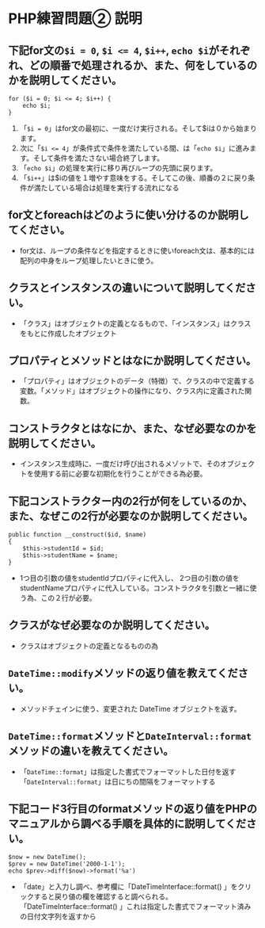 # PHP練習問題② 説明

## 下記for文の`$i = 0`, `$i <= 4`, `$i++`, `echo $i`がそれぞれ、どの順番で処理されるか、また、何をしているのかを説明してください。

```
for ($i = 0; $i <= 4; $i++) {
    echo $i;
}
```

1. 「`$i = 0`」はfor文の最初に、一度だけ実行される。そして$iは０から始まります。
2. 次に「`$i <= 4`」が条件式で条件を満たしている間、は「`echo $i`」に進みます。そして条件を満たさない場合終了します。
3. 「`echo $i`」の処理を実行に移り再びループの先頭に戻ります。
4. 「`$i++`」は$iの値を１増やす意味をする。そしてこの後、順番の２に戻り条件が満たしている場合は処理を実行する流れになる

## for文とforeachはどのように使い分けるのか説明してください。
- for文は、ループの条件などを指定するときに使いforeach文は、基本的には配列の中身をループ処理したいときに使う。

## クラスとインスタンスの違いについて説明してください。
- 「クラス」はオブジェクトの定義となるもので、「インスタンス」はクラスをもとに作成したオブジェクト

## プロパティとメソッドとはなにか説明してください。
- 「プロパティ」はオブジェクトのデータ（特徴）で、クラスの中で定義する変数。「メソッド」はオブジェクトの操作になり、クラス内に定義された関数。

## コンストラクタとはなにか、また、なぜ必要なのかを説明してください。
- インスタンス生成時に、一度だけ呼び出されるメゾットで、そのオブジェクトを使用する前に必要な初期化を行うことができる為必要。

## 下記コンストラクター内の2行が何をしているのか、また、なぜこの2行が必要なのか説明してください。
```
public function __construct($id, $name)
{
    $this->studentId = $id;
    $this->studentName = $name;
}
```
- 1つ目の引数の値をstudentIdプロパティに代入し、 2つ目の引数の値をstudentNameプロパティに代入している。コンストラクタを引数と一緒に使う為、この２行が必要。

## クラスがなぜ必要なのか説明してください。
- クラスはオブジェクトの定義となるものの為

## `DateTime::modify`メソッドの返り値を教えてください。
- メソッドチェインに使う、変更された DateTime オブジェクトを返す。

## `DateTime::format`メソッドと`DateInterval::format`メソッドの違いを教えてください。
- 「`DateTime::format`」は指定した書式でフォーマットした日付を返す
「`DateInterval::format`」は日にちの間隔をフォーマットする

## 下記コード3行目のformatメソッドの返り値をPHPのマニュアルから調べる手順を具体的に説明してください。
```
$now = new DateTime();
$prev = new DateTime('2000-1-1');
echo $prev->diff($now)->format('%a')
```

- 「date」と入力し調べ、参考欄に「DateTimeInterface::format() 」をクリックすると戻り値の欄を確認すると調べられる。「DateTimeInterface::format() 」これは指定した書式でフォーマット済みの日付文字列を返すから